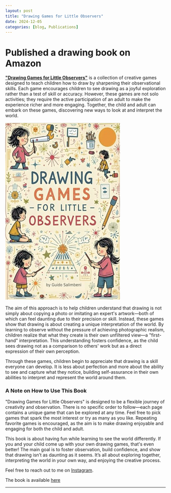 ```yaml
---
layout: post
title: "Drawing Games for Little Observers"
date: 2024-12-05
categories: [blog, Publications]
---
```


# Published a drawing book on Amazon

[**"Drawing Games for Little Observers"**](https://amzn.eu/d/fZw5xsp) is a collection of creative games designed to teach children how to draw by sharpening their observational skills. Each game encourages children to see drawing as a joyful exploration rather than a test of skill or accuracy. However, these games are not solo activities; they require the active participation of an adult to make the experience richer and more engaging. Together, the child and adult can embark on these games, discovering new ways to look at and interpret the world.

<!-- ![Drawing Games for Little Observers](/images/book.png) -->

<img src="/images/book.png" alt="Drawing Games for Little Observers" style="width: 360px; height: auto;">

The aim of this approach is to help children understand that drawing is not simply about copying a photo or imitating an expert's artwork—both of which can feel daunting due to their precision or skill. Instead, these games show that drawing is about creating a unique interpretation of the world. By learning to observe without the pressure of achieving photographic realism, children realize that what they create is their own unfiltered view—a "first-hand" interpretation. This understanding fosters confidence, as the child sees drawing not as a comparison to others' work but as a direct expression of their own perception.

Through these games, children begin to appreciate that drawing is a skill everyone can develop. It is less about perfection and more about the ability to see and capture what they notice, building self-assurance in their own abilities to interpret and represent the world around them.

### A Note on How to Use This Book

"Drawing Games for Little Observers" is designed to be a flexible journey of creativity and observation. There is no specific order to follow—each page contains a unique game that can be explored at any time. Feel free to pick games that spark the most interest or try as many as you like. Repeating favorite games is encouraged, as the aim is to make drawing enjoyable and engaging for both the child and adult.

This book is about having fun while learning to see the world differently. If you and your child come up with your own drawing games, that's even better! The main goal is to foster observation, build confidence, and show that drawing isn’t as daunting as it seems. It’s all about exploring together, interpreting the world in your own way, and enjoying the creative process.

Feel free to reach out to me on [Instagram](https://instagram.com/guidosalimbeni).

The book is available [here](https://amzn.eu/d/fZw5xsp)

---
